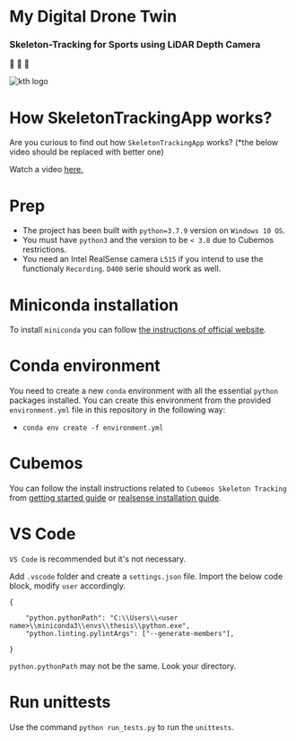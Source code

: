 # My Digital Drone Twin
### Skeleton-Tracking for Sports using LiDAR Depth Camera
:walking:   :helicopter:   :running:

![kth logo](https://www.findaphd.com/common/institutions/logos/Institutions/PID208.gif)

# How SkeletonTrackingApp works?
Are you curious to find out how `SkeletonTrackingApp` works? (*the below video should be replaced with better one)

Watch a video [here.](https://drive.google.com/file/d/1t-GgERY4j2ppLnEbO_lELs6ntI9Gp5FQ/view?usp=sharing)
# Prep
- The project has been built with `python=3.7.9` version on `Windows 10 OS`.
- You must have `python3` and the version to be `< 3.8` due to Cubemos restrictions.
- You need an Intel RealSense camera `L515` if you intend to use the functionaly `Recording`. `D400` serie should work as well.

# Miniconda installation
To install `miniconda` you can follow [the instructions of official website](https://docs.conda.io/en/latest/miniconda.html).

# Conda environment
You need to create a new `conda` environment with all the essential `python` packages installed. You can create this environment from the provided `environment.yml` file in this repository in the following way:
- `conda env create -f environment.yml`

# Cubemos
You can follow the install instructions related to `Cubemos Skeleton Tracking` from [getting started guide](https://download-skeleton-tracking-sdk.s3.eu-central-1.amazonaws.com/GettingStartedGuide.pdf) or [realsense installation guide](https://dev.intelrealsense.com/docs/skeleton-tracking-sdk-installation-guide).

# VS Code
`VS Code` is recommended but it's not necessary.

Add `.vscode` folder and create a `settings.json` file. Import the below code block, modify `user` accordingly.

```
{

    "python.pythonPath": "C:\\Users\\<user name>\\miniconda3\\envs\\thesis\\python.exe",
    "python.linting.pylintArgs": ["--generate-members"],

}
```

`python.pythonPath` may not be the same. Look your directory.
# Run unittests
Use the command `python run_tests.py` to run the `unittests`.
